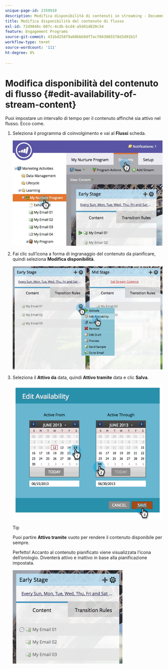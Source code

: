 ```yaml
---
unique-page-id: 2359910
description: Modifica disponibilità di contenuti in streaming - Documentazione di Marketo - Documentazione del prodotto
title: Modifica disponibilità del contenuto di flusso
exl-id: 72d9848c-607c-4cdb-bcd4-a5d41d820c54
feature: Engagement Programs
source-git-commit: 431bd258f9a68bbb9df7acf043085578d3d91b1f
workflow-type: tm+mt
source-wordcount: '111'
ht-degree: 0%

---
```


# Modifica disponibilità del contenuto di flusso {#edit-availability-of-stream-content}

Puoi impostare un intervallo di tempo per il contenuto affinché sia attivo nel flusso. Ecco come.

1. Seleziona il programma di coinvolgimento e vai al **Flussi** scheda.

   ![](assets/cloneasteam-2.jpg)

1. Fai clic sull’icona a forma di ingranaggio del contenuto da pianificare, quindi seleziona **Modifica disponibilità**.

   ![](assets/image2014-9-15-17-3a35-3a56.png)

1. Seleziona il **Attivo da** data, quindi **Attivo tramite** data e clic **Salva**.

   ![](assets/image2014-9-15-17-3a36-3a0.png)

   >[!TIP]
   >
   >Puoi partire **Attivo tramite** vuoto per rendere il contenuto disponibile per sempre.

   Perfetto! Accanto al contenuto pianificato viene visualizzata l’icona dell’orologio. Diventerà attivo e inattivo in base alla pianificazione impostata.

   ![](assets/image2014-9-15-17-3a36-3a4.png)

